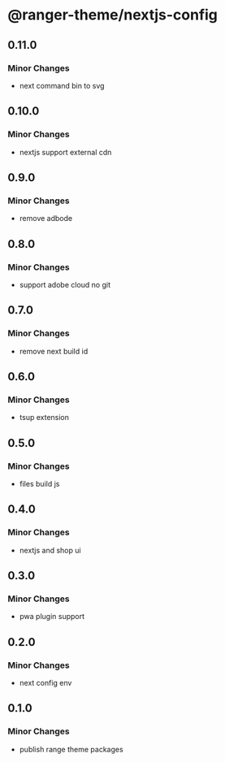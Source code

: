 # @ranger-theme/nextjs-config

## 0.11.0

### Minor Changes

- next command bin to svg

## 0.10.0

### Minor Changes

- nextjs support external cdn

## 0.9.0

### Minor Changes

- remove adbode

## 0.8.0

### Minor Changes

- support adobe cloud no git

## 0.7.0

### Minor Changes

- remove next build id

## 0.6.0

### Minor Changes

- tsup extension

## 0.5.0

### Minor Changes

- files build js

## 0.4.0

### Minor Changes

- nextjs and shop ui

## 0.3.0

### Minor Changes

- pwa plugin support

## 0.2.0

### Minor Changes

- next config env

## 0.1.0

### Minor Changes

- publish range theme packages
